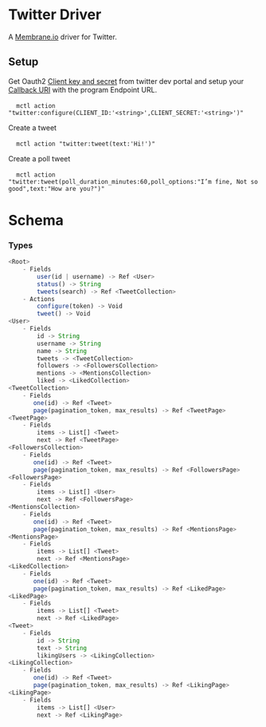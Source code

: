 # Twitter Driver

A [Membrane.io](https://membrane.io/) driver for Twitter.

## Setup

Get Oauth2 [Client key and secret](https://developer.twitter.com/en/portal) from twitter dev portal and setup your [Callback URI](https://developer.twitter.com/en/docs/apps/callback-urls) with the program Endpoint URL.

$~~~~$`mctl action "twitter:configure(CLIENT_ID:'<string>',CLIENT_SECRET:'<string>')"`

Create a tweet

$~~~~$`mctl action "twitter:tweet(text:'Hi!')"`

Create a poll tweet

$~~~~$`mctl action "twitter:tweet(poll_duration_minutes:60,poll_options:"I’m fine, Not so good",text:"How are you?")"`

# Schema

### Types
```javascript
<Root>
    - Fields
        user(id | username) -> Ref <User>
        status() -> String
        tweets(search) -> Ref <TweetCollection>
    - Actions
        configure(token) -> Void
        tweet() -> Void
<User>
    - Fields
        id -> String
        username -> String
        name -> String
        tweets -> <TweetCollection>
        followers -> <FollowersCollection>
        mentions -> <MentionsCollection>
        liked -> <LikedCollection>
<TweetCollection>
    - Fields
       one(id) -> Ref <Tweet>
       page(pagination_token, max_results) -> Ref <TweetPage>
<TweetPage>
    - Fields
        items -> List[] <Tweet>
        next -> Ref <TweetPage>
<FollowersCollection>
    - Fields
       one(id) -> Ref <Tweet>
       page(pagination_token, max_results) -> Ref <FollowersPage>
<FollowersPage>
    - Fields
        items -> List[] <User>
        next -> Ref <FollowersPage>
<MentionsCollection>
    - Fields
       one(id) -> Ref <Tweet>
       page(pagination_token, max_results) -> Ref <MentionsPage>
<MentionsPage>
    - Fields
        items -> List[] <Tweet>
        next -> Ref <MentionsPage>
<LikedCollection>
    - Fields
       one(id) -> Ref <Tweet>
       page(pagination_token, max_results) -> Ref <LikedPage>
<LikedPage>
    - Fields
        items -> List[] <Tweet>
        next -> Ref <LikedPage>
<Tweet>
    - Fields
        id -> String
        text -> String
        likingUsers -> <LikingCollection>
<LikingCollection>
    - Fields
       one(id) -> Ref <Tweet>
       page(pagination_token, max_results) -> Ref <LikingPage>
<LikingPage>
    - Fields
        items -> List[] <User>
        next -> Ref <LikingPage>
```
